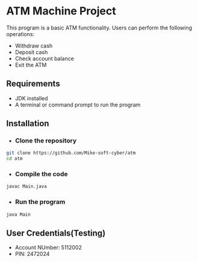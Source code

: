 # ATM Machine Project

This program is a basic ATM functionality. Users can perform the following operations:

- Withdraw cash
- Deposit cash
- Check account balance
- Exit the ATM

## Requirements

- JDK installed
- A terminal or command prompt to run the program

## Installation

- ### Clone the repository
```sh
git clone https://github.com/Mike-soft-cyber/atm
cd atm
```

- ### Compile the code
```sh
javac Main.java
```

- ### Run the program
```sh
java Main
```
## User Credentials(Testing)

- Account NUmber: 5112002
- PIN: 2472024


